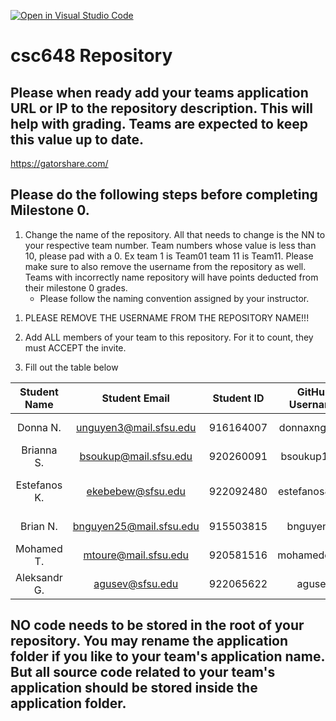 [![Open in Visual Studio Code](https://classroom.github.com/assets/open-in-vscode-c66648af7eb3fe8bc4f294546bfd86ef473780cde1dea487d3c4ff354943c9ae.svg)](https://classroom.github.com/online_ide?assignment_repo_id=7964196&assignment_repo_type=AssignmentRepo)
# csc648 Repository

## Please when ready add your teams application URL or IP to the repository description. This will help with grading. Teams are expected to keep this value up to date.

https://gatorshare.com/

## Please do the following steps before completing Milestone 0.
1. Change the name of the repository. All that needs to change is the NN to your respective team number. Team numbers whose value is less than 10, please pad with a 0. Ex team 1 is Team01 team 11 is Team11. Please make sure to also remove the username from the repository as well. Teams with incorrectly name repository will have points deducted from their milestone 0 grades.
      - Please follow the naming convention assigned by your instructor.

<!-- Completed -->
1. PLEASE REMOVE THE USERNAME FROM THE REPOSITORY NAME!!!

<!-- In Progress -->
2. Add ALL members of your team to this repository. For it to count, they must ACCEPT the invite.

<!-- In Progress -->
3. Fill out the table below


| Student Name |       Student Email       |    Student ID   | GitHub Username |   Role    |  
|    :---:     |           :---:           |      :---:      |     :---:       |   :---:   |
| Donna N.     |   unguyen3@mail.sfsu.edu  |    916164007    |   donnaxnguyen  | Team Lead |
| Brianna S.   |   bsoukup@mail.sfsu.edu   |    920260091    |   bsoukup1108   | Front End Lead          |
| Estefanos K. |      ekebebew@sfsu.edu    |    922092480    |   estefanos8080 | Back End Lead / Database  |
| Brian N.     |   bnguyen25@mail.sfsu.edu |    915503815    |    bnguyen25    | Database Master          |
| Mohamed T.   |    mtoure@mail.sfsu.edu   |    920581516    |  mohamedcurtis  | Github Master          |
| Aleksandr G. |      agusev@sfsu.edu      |    922065622    |     agusev      | Front End |


## NO code needs to be stored in the root of your repository. You may rename the application folder if you like to your team's application name. But all source code related to your team's application should be stored inside the application folder.

